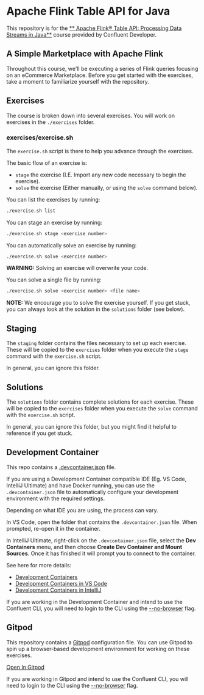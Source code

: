 # Apache Flink Table API for Java

This repository is for the [** Apache Flink® Table API: Processing Data Streams in Java**](https://developer.confluent.io/courses/flink-table-api-java/) course provided by Confluent Developer.

## A Simple Marketplace with Apache Flink

Throughout this course, we'll be executing a series of Flink queries focusing on an eCommerce Marketplace. Before you get started with the exercises, take a moment to familiarize yourself with the repository.

## Exercises

The course is broken down into several exercises. You will work on exercises in the `./exercises` folder.

### exercises/exercise.sh

The `exercise.sh` script is there to help you advance through the exercises. 

The basic flow of an exercise is:

- `stage` the exercise (I.E. Import any new code necessary to begin the exercise).
- `solve` the exercise (Either manually, or using the `solve` command below).

You can list the exercises by running:

```bash
./exercise.sh list
```

You can stage an exercise by running:

```bash
./exercise.sh stage <exercise number>
```

You can automatically solve an exercise by running:

```bash
./exercise.sh solve <exercise number>
```

**WARNING:** Solving an exercise will overwrite your code.

You can solve a single file by running:

```bash
./exercise.sh solve <exercise number> <file name>
```

**NOTE:** We encourage you to solve the exercise yourself. If you get stuck, you can always look at the solution in the `solutions` folder (see below).

## Staging

The `staging` folder contains the files necessary to set up each exercise. These will be copied to the `exercises` folder when you execute the `stage` command with the `exercise.sh` script.

In general, you can ignore this folder.

## Solutions

The `solutions` folder contains complete solutions for each exercise. These will be copied to the `exercises` folder when you execute the `solve` command with the `exercise.sh` script.

In general, you can ignore this folder, but you might find it helpful to reference if you get stuck.

## Development Container

This repo contains a [.devcontainer.json](.devcontainer.json) file.

If you are using a Development Container compatible IDE (Eg. VS Code, IntelliJ Ultimate) and have Docker running, you can use the `.devcontainer.json` file to automatically configure your development environment with the required settings.

Depending on what IDE you are using, the process can vary.

In VS Code, open the folder that contains the `.devcontainer.json` file. When prompted, re-open it in the container.

In IntelliJ Ultimate, right-click on the `.devcontainer.json` file, select the **Dev Containers** menu, and then choose **Create Dev Container and Mount Sources**. Once it has finished it will prompt you to connect to the container.

See here for more details:

- [Development Containers](https://containers.dev/)
- [Development Containers in VS Code](https://code.visualstudio.com/docs/devcontainers/containers)
- [Development Containers in IntelliJ](https://www.jetbrains.com/help/idea/connect-to-devcontainer.html)

If you are working in the Development Container and intend to use the Confluent CLI, you will need to login to the CLI using the [--no-browser](https://docs.confluent.io/confluent-cli/current/command-reference/confluent_login.html) flag.

## Gitpod

This repository contains a [Gitpod](https://www.gitpod.io/) configuration file. You can use Gitpod to spin up a browser-based development environment for working on these exercises.

[Open In Gitpod](https://gitpod.io/new/#https://github.com/confluentinc/learn-apache-flink-table-api-for-java-exercises)

If you are working in Gitpod and intend to use the Confluent CLI, you will need to login to the CLI using the [--no-browser](https://docs.confluent.io/confluent-cli/current/command-reference/confluent_login.html) flag.
